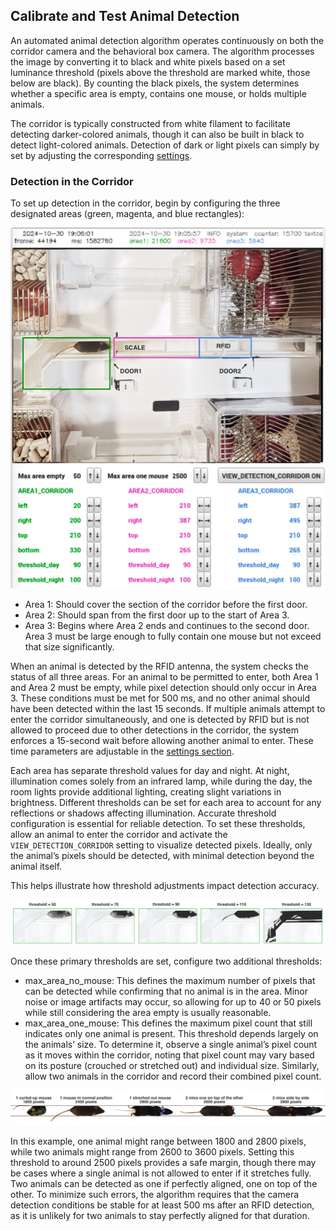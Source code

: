## Calibrate and Test Animal Detection

An automated animal detection algorithm operates continuously on both the corridor camera and the behavioral box camera. The algorithm processes the image by converting it to black and white pixels based on a set luminance threshold (pixels above the threshold are marked white, those below are black). By counting the black pixels, the system determines whether a specific area is empty, contains one mouse, or holds multiple animals.

The corridor is typically constructed from white filament to facilitate detecting darker-colored animals, though it can also be built in black to detect light-colored animals. Detection of dark or light pixels can simply by set by adjusting the corresponding [settings][SETTINGS].



### Detection in the Corridor

To set up detection in the corridor, begin by configuring the three designated areas (green, magenta, and blue rectangles):

![Detection settings](/_static/detection_settings.png)


- Area 1: Should cover the section of the corridor before the first door.
- Area 2: Should span from the first door up to the start of Area 3.
- Area 3: Begins where Area 2 ends and continues to the second door. Area 3 must be large enough to fully contain one mouse but not exceed that size significantly.

When an animal is detected by the RFID antenna, the system checks the status of all three areas. For an animal to be permitted to enter, both Area 1 and Area 2 must be empty, while pixel detection should only occur in Area 3. These conditions must be met for 500 ms, and no other animal should have been detected within the last 15 seconds. If multiple animals attempt to enter the corridor simultaneously, and one is detected by RFID but is not allowed to proceed due to other detections in the corridor, the system enforces a 15-second wait before allowing another animal to enter. These time parameters are adjustable in the [settings section][SETTINGS].

Each area has separate threshold values for day and night. At night, illumination comes solely from an infrared lamp, while during the day, the room lights provide additional lighting, creating slight variations in brightness. Different thresholds can be set for each area to account for any reflections or shadows affecting illumination. Accurate threshold configuration is essential for reliable detection.
To set these thresholds, allow an animal to enter the corridor and activate the `VIEW_DETECTION_CORRIDOR` setting to visualize detected pixels. Ideally, only the animal’s pixels should be detected, with minimal detection beyond the animal itself.

This helps illustrate how threshold adjustments impact detection accuracy.

![Detection](/_static/detection.png)

Once these primary thresholds are set, configure two additional thresholds:
- max_area_no_mouse: This defines the maximum number of pixels that can be detected while confirming that no animal is in the area. Minor noise or image artifacts may occur, so allowing for up to 40 or 50 pixels while still considering the area empty is usually reasonable.
- max_area_one_mouse: This defines the maximum pixel count that still indicates only one animal is present. This threshold depends largely on the animals’ size. To determine it, observe a single animal’s pixel count as it moves within the corridor, noting that pixel count may vary based on its posture (crouched or stretched out) and individual size. Similarly, allow two animals in the corridor and record their combined pixel count.

![Mice_positionsi](/_static/mice_positions.png)

In this example, one animal might range between 1800 and 2800 pixels, while two animals might range from 2600 to 3600 pixels. Setting this threshold to around 2500 pixels provides a safe margin, though there may be cases where a single animal is not allowed to enter if it stretches fully. Two animals can be detected as one if perfectly aligned, one on top of the other. To minimize such errors, the algorithm requires that the camera detection conditions be stable for at least 500 ms after an RFID detection, as it is unlikely for two animals to stay perfectly aligned for that duration.


[SETTINGS]: /user_guide/GUI.md#settings
